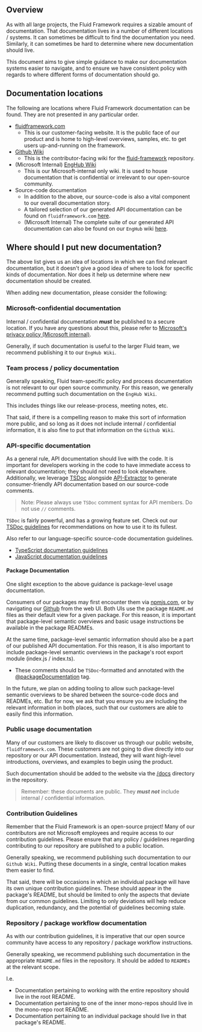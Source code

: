 ## Overview

As with all large projects, the Fluid Framework requires a sizable amount of documentation.
That documentation lives in a number of different locations / systems.
It can sometimes be difficult to find the documentation you need.
Similarly, it can sometimes be hard to determine where new documentation should live.

This document aims to give simple guidance to make our documentation systems easier to navigate, and to ensure we have consistent policy with regards to where different forms of documentation should go.

## Documentation locations

The following are locations where Fluid Framework documentation can be found.
They are not presented in any particular order.

- [fluidframework.com](https://fluidframework.com/)
  - This is our customer-facing website.
    It is the public face of our product and is home to high-level overviews, samples, etc. to get users up-and-running on the framework.
- [Github Wiki](https://github.com/microsoft/FluidFramework/wiki)
  - This is the contributor-facing wiki for the [fluid-framework](https://github.com/microsoft/FluidFramework) repository.
- (Microsoft Internal) [EngHub Wiki](https://eng.ms/docs/experiences-devices/oxo/office-shared/wacbohemia/fluid-framework-platform-internal/ff-platform-docs/docs/overview)
  - This is our Microsoft-internal only wiki.
    It is used to house documentation that is confidential or irrelevant to our open-source community.
- Source-code documentation
  - In addition to the above, our source-code is also a vital component to our overall documentation story.
  - A tailored selection of our generated API documentation can be found on `fluidframework.com` [here](https://fluidframework.com/docs/apis/).
  - (Microsoft Internal) The complete suite of our generated API documentation can also be found on our `EngHub` wiki [here](https://eng.ms/docs/experiences-devices/oxo/office-shared/wacbohemia/fluid-framework-platform-internal/ff-platform-docs/docs/apis/main).

## Where should I put new documentation?

The above list gives us an idea of locations in which we can find relevant documentation, but it doesn't give a good idea of where to look for specific kinds of documentation.
Nor does it help us determine where new documentation should be created.

When adding new documentation, please consider the following:

### Microsoft-confidential documentation

Internal / confidential documentation **_must_** be published to a secure location.
If you have any questions about this, please refer to [Microsoft's privacy policy (Microsoft internal)](https://microsoft.sharepoint.com/sites/privacy).

Generally, if such documentation is useful to the larger Fluid team, we recommend publishing it to our `EngHub Wiki`.

### Team process / policy documentation

Generally speaking, Fluid team-specific policy and process documentation is not relevant to our open source community.
For this reason, we generally recommend putting such documentation on the `EngHub Wiki`.

This includes things like our release-process, meeting notes, etc.

That said, if there is a compelling reason to make this sort of information more public, and so long as it does not include internal / confidential information, it is also fine to put that information on the `Github Wiki`.

### API-specific documentation

As a general rule, API documentation should live with the code.
It is important for developers working in the code to have immediate access to relevant documentation; they should not need to look elsewhere.
Additionally, we leverage [TSDoc](https://tsdoc.org/) alongside [API-Extractor](https://api-extractor.com/) to generate consumer-friendly API documentation based on our source-code comments.

> Note: Please always use `TSDoc` comment syntax for API members.
> Do not use `//` comments.

`TSDoc` is fairly powerful, and has a growing feature set.
Check out our [TSDoc guidelines](https://github.com/microsoft/FluidFramework/wiki/TSDoc-Guidelines) for recommendations on how to use it to its fullest.

Also refer to our language-specific source-code documentation guidelines.

- [TypeScript documentation guidelines](https://github.com/microsoft/FluidFramework/wiki/Documenting-TypeScript)
- [JavaScript documentation guidelines](https://github.com/microsoft/FluidFramework/wiki/Documenting-JavaScript)

#### Package Documentation

One slight exception to the above guidance is package-level usage documentation.

Consumers of our packages may first encounter them via [npmjs.com](https://www.npmjs.com/), or by navigating our [Github](https://github.com/microsoft/FluidFramework) from the web UI.
Both UIs use the package `README.md` files as their default view for a given package.
For this reason, it is important that package-level semantic overviews and basic usage instructions be available in the package READMEs.

At the same time, package-level semantic information should also be a part of our published API documentation.
For this reason, it is also important to include package-level semantic overviews in the package's root export module (index.js / index.ts).

- These comments should be `TSDoc`-formatted and annotated with the [@packageDocumentation](https://github.com/microsoft/FluidFramework/wiki/TSDoc-Guidelines#packagedocumentation) tag.

In the future, we plan on adding tooling to allow such package-level semantic overviews to be shared between the source-code docs and READMEs, etc.
But for now, we ask that you ensure you are including the relevant information in both places, such that our customers are able to easily find this information.

### Public usage documentation

Many of our customers are likely to discover us through our public website, `fluidframework.com`.
These customers are not going to dive directly into our repository or our API documentation.
Instead, they will want high-level introductions, overviews, and examples to begin using the product.

Such documentation should be added to the website via the [/docs](https://github.com/microsoft/FluidFramework/tree/main/docs) directory in the repository.

> Remember: these documents are public.
> They **_must not_** include internal / confidential information.

### Contribution Guidelines

Remember that the Fluid Framework is an open-source project!
Many of our contributors are not Microsoft employees and require access to our contribution guidelines.
Please ensure that any policy / guidelines regarding contributing to our repository are published to a public location.

Generally speaking, we recommend publishing such documentation to our `Github Wiki`.
Putting these documents in a single, central location makes them easier to find.

That said, there will be occasions in which an individual package will have its own unique contribution guidelines.
These should appear in the package's README, but should be limited to only the aspects that deviate from our common guidelines.
Limiting to only deviations will help reduce duplication, redundancy, and the potential of guidelines becoming stale.

### Repository / package workflow documentation

As with our contribution guidelines, it is imperative that our open source community have access to any repository / package workflow instructions.

Generally speaking, we recommend publishing such documentation in the appropriate `README.md` files in the repository.
It should be added to `READMEs` at the relevant scope.

I.e.

- Documentation pertaining to working with the entire repository should live in the root README.
- Documentation pertaining to one of the inner mono-repos should live in the mono-repo root README.
- Documentation pertaining to an individual package should live in that package's README.
